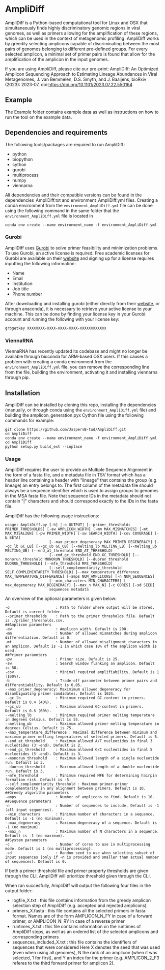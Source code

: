 # AmpliDiff
AmpliDiff is a Python-based computational tool for Linux and OSX that simultaneously finds highly discriminatory genomic regions in viral genomes, as well as primers allowing for the amplification of these regions, which can be used in the context of metagenomic profiling. AmpliDiff works by greedily selecting amplicons capable of discriminating between the most pairs of genomes belonging to different pre-defined groups. For every selected amplicon, a minimal set of primer pairs is found that allow for the amplification of the amplicon in the input genomes.

If you are using AmpliDiff, please cite our pre-print: AmpliDiff: An Optimized Amplicon Sequencing Approach to Estimating Lineage Abundances in Viral Metagenomes, J. van Bemmelen, D.S. Smyth, and J. Baaijens, bioRxiv (2023): 2023-07, doi:https://doi.org/10.1101/2023.07.22.550164

## Example
The Example folder contains example data as well as instructions on how to run the tool on the example data.

## Dependencies and requirements
The following tools/packages are required to run AmpliDiff:
- python
- biopython
- cython
- gurobi
- multiprocess
- numpy
- viennarna
  
All dependencies and their compatible versions can be found in the dependencies_AmpliDiff.txt and environment_AmpliDiff.yml files. Creating a conda environment from the `environment_AmpliDiff.yml` file can be done using the following command in the same folder that the `environment_AmpliDiff.yml` file is located in
```
conda env create --name environment_name -f environment_AmpliDiff.yml
```

### Gurobi
AmpliDiff uses [Gurobi](https://www.gurobi.com) to solve primer feasibility and minimization problems. To use Gurobi, an active license is required. Free academic licenses for Gurobi are available on their [website](https://www.gurobi.com/features/academic-named-user-license/) and signing up for a license requires inputting the following information:
- Name
- Email
- Institution
- Job title
- Phone number

After downloading and installing gurobi (either directly from their [website](https://www.gurobi.com/downloads/gurobi-software/), or through anaconda), it is necessary to retrieve your active license to your machine. This can be done by finding your license key in your Gurobi account and running the following with your license key:
```
grbgetkey XXXXXXXX-XXXX-XXXX-XXXX-XXXXXXXXXXXX
```

### ViennaRNA
ViennaRNA has recently updated its codebase and might no longer be available through bioconda for ARM-based OSX users. If this causes a problem with creating a conda environment from the `environment_AmpliDiff.yml` file, you can remove the corresponding line from the file, building the environment, activating it and installing viennarna through pip.

## Installation
AmpliDiff can be installed by cloning this repo, installing the dependencies (manually, or through conda using the `environment_AmpliDiff.yml` file) and building the amplicon_generation.pyx Cython file using the following commands for example:
```
git clone https://github.com/JaspervB-tud/AmpliDiff.git
cd AmpliDiff
conda env create --name environment_name -f environment_AmpliDiff.yml
cd AmpliDiff
python setup.py build_ext --inplace
```

### Usage
AmpliDiff requires the user to provide an Multiple Sequence Alignment in the form of a fasta file, and a metadata file in TSV format which has a header line containing a header with "lineage" that contains the group (e.g. lineage) an entry belongs to. The first column of the metadata file should always be a sequence identifier which is used to assign groups to genomes in the MSA fasta file. Note that sequence IDs in the metadata should not contain "|" characters and should correspond exactly to the IDs in the fasta file.

AmpliDiff has the following usage instructions:
```
usage: AmpliDiff.py [-h] [-o OUTPUT] [--primer_thresholds PRIMER_THRESHOLDS] [-aw AMPLICON_WIDTH] [-mm MAX_MISMATCHES] [-mt MAX_MISALIGN] [-pw PRIMER_WIDTH] [-sw SEARCH_WIDTH] [-cov COVERAGE] [-b BETA]
                    [--max_primer_degeneracy MAX_PRIMER_DEGENERACY] [--gc_lb GC_LB] [--gc_ub GC_UB] [--melting_lb MELTING_LB] [--melting_ub MELTING_UB] [--end_at_threshold END_AT_THRESHOLD]
                    [--end_gc_threshold END_GC_THRESHOLD] [--monorun_threshold MONORUN_THRESHOLD] [--duorun_threshold DUORUN_THRESHOLD] [--mfe_threshold MFE_THRESHOLD]
                    [--self_complementarity_threshold SELF_COMPLEMENTARITY_THRESHOLD] [--max_temperature_difference MAX_TEMPERATURE_DIFFERENCE] [-amps NUM_AMPLICONS] [-n NUM_SEQUENCES]
                    [--min_characters MIN_CHARACTERS] [--max_degeneracy MAX_DEGENERACY] [--max_n MAX_N] [-c CORES] [-sd SEED]
                    sequences metadata
```
An overview of the optional parameters is given below:
```
-o                     : Path to folder where output will be stored. Default is current folder.
--primer_thresholds    : Path to the primer thresholds file. Default is ./primer_thresholds.csv.
##Amplicon parameters
-aw                    : Amplicon width. Default is 200.
-mm                    : Number of allowed mismatches during amplicon differentiation. Default is 0.
-mt                    : Number of allowed misalignment characters in an amplicon. Default is -1 in which case 10% of the amplicon width is used.
##Primer parameters
-pw                    : Primer size. Default is 25.
-sw                    : Search window flanking an amplicon. Default is 50.
-cov                   : Minimal required amplifiability. Default is 1 (100%).
-b                     : Trade-off parameter between primer pairs and differentiability. Default is 0.05.
--max_primer_degeneracy: Maximimum allowed degeneracy for disambiguating primer candidates. Default is 1024.
--gc_lb                : Minimum required GC-content in primers. Default is 0.4 (40%).
--gc_ub                : Maximum allowed GC-content in primers. Default is 0.6 (60%).
--melting_lb           : Minimum required primer melting temperature in degrees Celsius. Default is 55.
--melting_ub           : Maximum allowed primer melting temperature in degrees Celsius. Default is 75.
--max_temperature_difference : Maximal difference between minimum and maximum primer melting temperatures of selected primers. Default is 5.
--end_at_threshold     : Maximum allowed A/T nucleotides in final 3 nucleotides (3'-end). Default is 2.
--end_gc_threshold     : Maximum allowed G/C nucleotides in final 5 nucleotides (5'-end). Default is 3.
--monorun_threshold    : Maximum allowed length of a single nucleotide run. Default is 3.
--duorun_threshold     : Maximum allowed length of a double nucleotide run. Default is 3.
--mfe_threshold        : Minimum required MFE for determining hairpin formation risk. Default is -5.
--self_complementarity_threshold : Maximum primer-primer complementarity in any alignment between primers. Default is 10.
##Greedy algorithm parameters
-amps                  : Number of amplicons to find. Default is 10.
##Sequence parameters
-n                     : Number of sequences to include. Default is -1 (all input sequences).
--min_characters       : Minimum number of characters in a sequence. Default is -1 (no minimum).
--max_degeneracy       : Maximum degeneracy of a sequence. Default is -1 (no maximum).
--max_n                : Maximum number of N characters in a sequence. Default is -1 (no maximum).
##System parameters
-c                     : Number of cores to use in multiprocessing mode. Default is 1 (no multiprocessing).
-sd                    : Random seed to use when selecting subset of input sequences (only if -n is provided and smaller than actual number of sequences). Default is 0.
```

If both a primer threshold file and primer property thresholds are given through the CLI, AmpliDiff will prioritize threshold given through the CLI.

When ran succesfully, AmpliDiff will output the following four files in the output folder:
- logfile_X.txt : this file contains information from the greedy amplicon selection step of AmpliDiff (e.g. accepted and rejected amplicons)
- primers_X.fasta : this file contains all the selected primers in fasta format. Names are of the form AMPLICON_N_FY in case of a forward primer, or AMPLICON_N_RY in case of a reverse primer
- runtimes_X.txt : this file contains information on the runtimes of AmpliDiff steps, as well as an ordered list of the selected amplicons and corresponding primers
- sequences_included_X.txt : this file contains the identifiers of sequences that were considered
Here X denotes the seed that was used (even when using all genomes), N the rank of an amplicon (when it was selected, 1 for first), and Y an index for the primer (e.g. AMPLICON_2_F3 referes to the third forward primer for amplicon 2).
